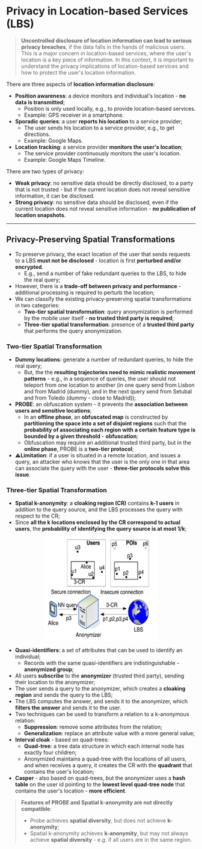 # Privacy in Location-based Services (LBS)

> **Uncontrolled disclosure of location information can lead to serious privacy breaches**, if the data falls in the hands of malicious users. This is a major concern in location-based services, where the user's location is a key piece of information. In this context, it is important to understand the privacy implications of location-based services and how to protect the user's location information.

There are three aspects of **location information disclosure**:

- **Position awareness**: a device monitors and individual's location - **no data is transmitted**;
  - Position is only used locally, e.g., to provide location-based services.
  - Example: GPS receiver in a smartphone.
- **Sporadic queries**: a user **reports his location** to a service provider;
  - The user sends his location to a service provider, e.g., to get directions.
  - Example: Google Maps.
- **Location tracking**: a service provider **monitors the user's location**;
  - The service provider continuously monitors the user's location.
  - Example: Google Maps Timeline.

There are two types of privacy:

- **Weak privacy**: no sensitive data should be directly disclosed, to a party that is not trusted - but if the current location does not reveal sensitive information, it can be disclosed.
- **Strong privacy**: no sensitive data should be disclosed, even if the current location does not reveal sensitive information - **no publication of location snapshots**.

---

## Privacy-Preserving Spatial Transformations

- To preserve privacy, the exact location of the user that sends requests to a LBS **must not be disclosed** - location is first **perturbed and/or encrypted**.
  - E.g., send a number of fake redundant queries to the LBS, to hide the real query;
- However, there is a **trade-off between privacy and performance** - additional processing is required to perturb the location;
- We can classify the existing privacy-preserving spatial transformations in two categories:
  - **Two-tier spatial transformation**: query anonymization is performed by the mobile user itself - **no trusted third party is required**;
  - **Three-tier spatial transformation**: presence of a **trusted third party** that performs the query anonymization.

### Two-tier Spatial Transformation

- **Dummy locations**: generate a number of redundant queries, to hide the real query;
  - But, the the **resulting trajectories need to mimic realistic movement patterns** - e.g., in a sequence of queries, the user should not teleport from one location to another (in one query send from Lisbon and from Madrid (dummy), and in the next query send from Setubal and from Toledo (dummy - close to Madrid));
- **PROBE**: an obfuscation system - it prevents the **association between users and sensitive locations**;
  - In an **offline phase**, an **obfuscated map** is constructed by **partitioning the space into a set of disjoint regions** such that the **probability of associating each region with a certain feature type is bounded by a given threshold** - **obfuscation**;
  - Obfuscation may require an additional trusted third party, but in the **online phase**, PROBE is a **two-tier protocol**;
- **⚠️Limitation**: if a user is situated in a remote location, and issues a query, an attacker who knows that the user is the only one in that area can associate the query with the user - **three-tier protocols solve this issue**.

### Three-tier Spatial Transformation

- **Spatial k-anonymity**: a **cloaking region (CR)** contains **k-1 users** in addition to the query source, and the LBS processes the query with respect to the CR;
- Since **all the k locations enclosed by the CR correspond to actual users**, the **probability of identifying the query source is at most 1/k**;

<p align="center">
  <img src="imgs/spacial-k-anonymity.png" alt="Spatial k-anonymity" width="300">
</p>

- **Quasi-identifiers**: a set of attributes that can be used to identify an individual;
  - Records with the same quasi-identifiers are indistinguishable - **anonymized group**;
- All users **subscribe** to the **anonymizer** (trusted third party), sending their location to the anonymizer;
- The user sends a query to the anonymizer, which creates a **cloaking region** and sends the query to the LBS;
- The LBS computes the answer, and sends it to the anonymizer, which **filters the answer** and sends it to the user.
- Two techniques can be used to transform a relation to a k-anonymous relation:
  - **Suppression**: remove some attributes from the relation;
  - **Generalization**: replace an attribute value with a more general value;
- **Interval cloak** - based on quad-trees:
  - **Quad-tree**: a tree data structure in which each internal node has exactly four children;
  - Anonymized maintains a quad-tree with the locations of all users, and when receives a query, it creates the CR with the **quadrant** that contains the user's location;
- **Casper** - also based on quad-trees, but the anonymizer uses a **hash table** on the user id pointing to the **lowest level quad-tree node** that contains the user's location - **more efficient**.

> **Features of PROBE and Spatial k-anonymity are not directly compatible**:
>
> - Probe achieves **spatial diversity**, but does not achieve **k-anonymity**;
> - Spatial k-anonymity achieves **k-anonymity**, but may not always achieve **spatial diversity** - e.g. if all users are in the same region.
